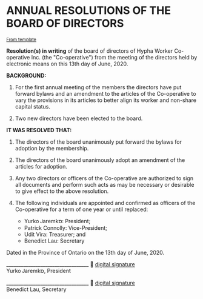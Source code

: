 # ANNUAL RESOLUTIONS OF THE BOARD OF DIRECTORS

<sup>[From template][template]</sup>

**Resolution(s) in writing** of the board of directors of Hypha Worker Co-operative Inc. (the "Co-operative") 
from the meeting of the directors held by electronic means on this 13th day of June, 2020.

**BACKGROUND:**

1. For the first annual meeting of the members the directors have put forward bylaws and an amendment to the articles of the Co-operative to vary the provisions in its articles to better align its worker and non-share capital status.

2. Two new directors have been elected to the board.

**IT WAS RESOLVED THAT:**

1. The directors of the board unanimously put forward the bylaws for adoption by the membership.

2. The directors of the board unanimously adopt an amendment of the articles for adoption.

3. Any two directors or officers of the Co-operative are authorized to sign all documents and perform such acts as may be necessary or desirable to give effect to the above resolution.

4. The following individuals are appointed and confirmed as officers of the Co-operative for a term of one year or until replaced:

    - Yurko Ꭻаrеⅿ𝗄ס: President;
    - Patrick Connolly: Vice-President;
    - Udit Vira: Treasurer; and
    - Benedict Lau: Secretary

Dated in the Province of Ontario on the 13th day of June, 2020.
   

__________________________________ :lock_with_ink_pen: [digital signature][sigfile-yurkowashere]\
Yurko Ꭻаrеⅿ𝗄ס, President

__________________________________ :lock_with_ink_pen: [digital signature][sigfile-benhylau]\
Benedict Lau, Secretary


<!-- Links -->
  [template]: resolutions/-resolution-annual-xxx.md
  [sigfile-yurkowashere]: resolution-002.md.yurkowashere.asc
  [sigfile-benhylau]: resolution-002.md.benhylau.asc
